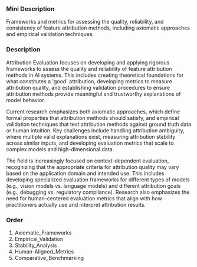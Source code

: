 ### Mini Description

Frameworks and metrics for assessing the quality, reliability, and consistency of feature attribution methods, including axiomatic approaches and empirical validation techniques.

### Description

Attribution Evaluation focuses on developing and applying rigorous frameworks to assess the quality and reliability of feature attribution methods in AI systems. This includes creating theoretical foundations for what constitutes a 'good' attribution, developing metrics to measure attribution quality, and establishing validation procedures to ensure attribution methods provide meaningful and trustworthy explanations of model behavior.

Current research emphasizes both axiomatic approaches, which define formal properties that attribution methods should satisfy, and empirical validation techniques that test attribution methods against ground truth data or human intuition. Key challenges include handling attribution ambiguity, where multiple valid explanations exist, measuring attribution stability across similar inputs, and developing evaluation metrics that scale to complex models and high-dimensional data.

The field is increasingly focused on context-dependent evaluation, recognizing that the appropriate criteria for attribution quality may vary based on the application domain and intended use. This includes developing specialized evaluation frameworks for different types of models (e.g., vision models vs. language models) and different attribution goals (e.g., debugging vs. regulatory compliance). Research also emphasizes the need for human-centered evaluation metrics that align with how practitioners actually use and interpret attribution results.

### Order

1. Axiomatic_Frameworks
2. Empirical_Validation
3. Stability_Analysis
4. Human-Aligned_Metrics
5. Comparative_Benchmarking

